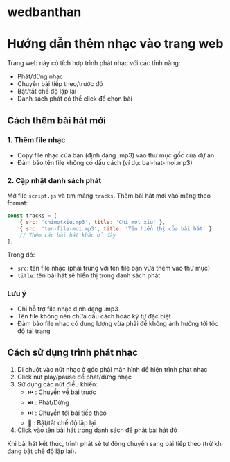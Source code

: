 # wedbanthan

# Hướng dẫn thêm nhạc vào trang web

Trang web này có tích hợp trình phát nhạc với các tính năng:
- Phát/dừng nhạc
- Chuyển bài tiếp theo/trước đó
- Bật/tắt chế độ lặp lại
- Danh sách phát có thể click để chọn bài

## Cách thêm bài hát mới

### 1. Thêm file nhạc
- Copy file nhạc của bạn (định dạng .mp3) vào thư mục gốc của dự án
- Đảm bảo tên file không có dấu cách (ví dụ: bai-hat-moi.mp3)

### 2. Cập nhật danh sách phát
Mở file `script.js` và tìm mảng `tracks`. Thêm bài hát mới vào mảng theo format:

```javascript
const tracks = [
    { src: 'chimotxiu.mp3', title: 'Chi mot xiu' },
    { src: 'ten-file-moi.mp3', title: 'Tên hiển thị của bài hát' }
    // Thêm các bài hát khác ở đây
];
```

Trong đó:
- `src`: tên file nhạc (phải trùng với tên file bạn vừa thêm vào thư mục)
- `title`: tên bài hát sẽ hiển thị trong danh sách phát

### Lưu ý
- Chỉ hỗ trợ file nhạc định dạng .mp3
- Tên file không nên chứa dấu cách hoặc ký tự đặc biệt
- Đảm bảo file nhạc có dung lượng vừa phải để không ảnh hưởng tới tốc độ tải trang

## Cách sử dụng trình phát nhạc

1. Di chuột vào nút nhạc ở góc phải màn hình để hiện trình phát nhạc
2. Click nút play/pause để phát/dừng nhạc
3. Sử dụng các nút điều khiển:
   - ⏮️ : Chuyển về bài trước
   - ⏯️ : Phát/Dừng
   - ⏭️ : Chuyển tới bài tiếp theo
   - 🔁 : Bật/tắt chế độ lặp lại
4. Click vào tên bài hát trong danh sách để phát bài hát đó

Khi bài hát kết thúc, trình phát sẽ tự động chuyển sang bài tiếp theo (trừ khi đang bật chế độ lặp lại).